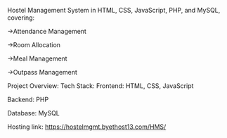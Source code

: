 Hostel Management System in HTML, CSS, JavaScript, PHP, and MySQL, covering:

->Attendance Management

->Room Allocation

->Meal Management

->Outpass Management

Project Overview:
Tech Stack:
Frontend: HTML, CSS, JavaScript

Backend: PHP

Database: MySQL

Hosting link:
https://hostelmgmt.byethost13.com/HMS/
